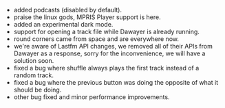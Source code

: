 - added podcasts (disabled by default).
- praise the linux gods, MPRIS Player support is here.
- added an experimental dark mode.
- support for opening a track file while Dawayer is already running.
- round corners came from space and are everywhere now.
- we're aware of Lastfm API changes, we removed all of their APIs from Dawayer as a response, sorry for the inconvenience, we will have a solution soon.
- fixed a bug where shuffle always plays the first track instead of a random track.
- fixed a bug where the previous button was doing the opposite of what it should be doing.
- other bug fixed and minor performance improvements.